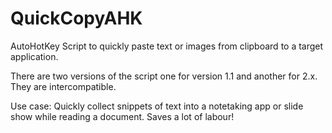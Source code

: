 # QuickCopyAHK
AutoHotKey Script to quickly paste text or images from clipboard to a target application.

There are  two versions of the script one for version 1.1 and another for 2.x. They are intercompatible.

Use case:
Quickly collect snippets of text into a notetaking app or slide show while reading a document. Saves a lot of labour!
